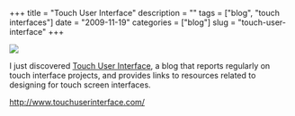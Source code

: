 +++
title = "Touch User Interface"
description = ""
tags = ["blog", "touch interfaces"]
date = "2009-11-19"
categories = ["blog"]
slug = "touch-user-interface"
+++



  <div class="notebook-screenshot"><a href="http://www.touchuserinterface.com/"><img src="//konigi.com/media/bluga/wt4b0561f6aa2a7_large.jpg"/></a></div><p>I just discovered <a href="http://www.touchuserinterface.com/">Touch User Interface</a>, a blog that reports regularly on touch interface projects, and provides links to resources related to designing for touch screen interfaces.</p>

    
  <a href="http://www.touchuserinterface.com/">http://www.touchuserinterface.com/</a>
